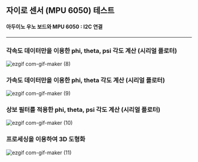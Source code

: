 
## 자이로 센서 (MPU 6050) 테스트
#### 아두이노 우노 보드와 MPU 6050 : I2C 연결
-------------------------
### 각속도 데이터만을 이용한 phi, theta, psi 각도 계산 (시리얼 플로터)
![ezgif com-gif-maker (8)](https://user-images.githubusercontent.com/86474141/148213511-05e78a78-4db6-4526-b996-0e3fdabe7805.gif)

### 가속도 데이터만을 이용한 phi, theta 각도 계산 (시리얼 플로터)
![ezgif com-gif-maker (9)](https://user-images.githubusercontent.com/86474141/148213530-4655a988-a675-490a-b55c-bf863ea45220.gif)

### 상보 필터를 적용한 phi, theta, psi 각도 계산 (시리얼 플로터)
![ezgif com-gif-maker (10)](https://user-images.githubusercontent.com/86474141/148213544-1ffe69cb-37cf-4630-8e72-e21dbc9e0934.gif)

### 프로세싱을 이용하여 3D 도형화
![ezgif com-gif-maker (11)](https://user-images.githubusercontent.com/86474141/148213563-942acac8-a504-4505-8a24-3266dbfbcb58.gif)
